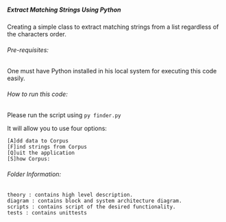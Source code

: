##### Extract Matching Strings Using Python

Creating a simple class to extract matching strings from a list regardless of the characters order.

###### Pre-requisites:
One must have Python installed in his local system for executing this code easily. 

###### How to run this code:
Please run the script using 
```py finder.py```

It will allow you to use four options: 

```
[A]dd data to Corpus 
[F]ind strings from Corpus
[Q]uit the application
[S]how Corpus:
```

###### Folder Information:
```
theory : contains high level description.
diagram : contains block and system architecture diagram.
scripts : contains script of the desired functionality.
tests : contains unittests
```